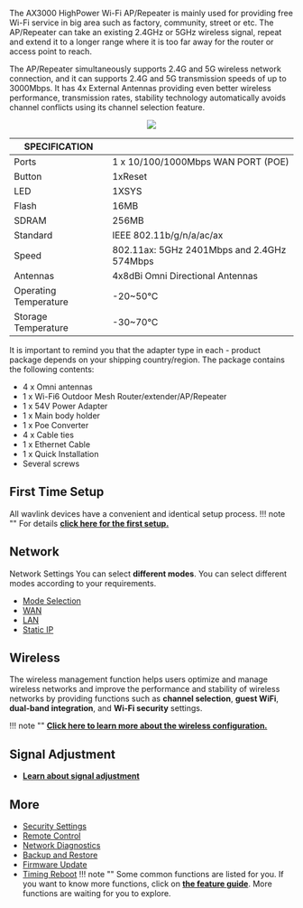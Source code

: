 The AX3000 HighPower Wi-Fi AP/Repeater is mainly used for providing free Wi-Fi service in big area such as factory, community, street or etc. The AP/Repeater can take an existing 2.4GHz or 5GHz wireless signal, repeat and extend it to a longer range where it is too far away for the router or access point to reach. 

The AP/Repeater simultaneously supports 2.4G and 5G wireless network connection, and it can supports 2.4G and 5G transmission speeds of up to 3000Mbps. It has 4x External Antennas providing even better wireless performance, transmission rates, stability technology automatically avoids channel conflicts using its channel selection feature.


<div style="text-align: center;">
    <img class="boxshadow" src="/images/573hp3.png">
</div>


| SPECIFICATION |											   | 
| ------------------ | -------------------------------------------- |  
| Ports         | 1 x 10/100/1000Mbps WAN PORT (POE)  | 
| Button	    | 1xReset     | 
| LED	        | 1XSYS   | 
| Flash			| 16MB |
| SDRAM			| 256MB |
| Standard		| IEEE 802.11b/g/n/a/ac/ax |
| Speed | 802.11ax: 5GHz 2401Mbps and 2.4GHz 574Mbps |
| Antennas | 4x8dBi Omni Directional Antennas |
| Operating Temperature | -20~50℃ |
| Storage Temperature | -30~70℃ |

It is important to remind you that the adapter type in each - product package depends on your shipping country/region.
The package contains the following contents:

- 4 x Omni antennas                                                                  
- 1 x Wi-Fi6 Outdoor Mesh Router/extender/AP/Repeater        
- 1 x 54V Power Adapter
- 1 x Main body holder                                                                
- 1 x Poe Converter
- 4 x Cable ties                                                                           
- 1 x Ethernet Cable
- 1 x Quick Installation                                                  
- Several screws

## First Time Setup
All wavlink devices have a convenient and identical setup process. 
!!! note ""
	For details __[click here for the first setup.](/FAQ/outdoor_ap_first_time_setup/)__



## Network
Network Settings You can select __different  modes__. You can select different  modes according to your requirements.

- [Mode Selection](/FAQ/outdoor_ap_first_time_setup/#modeselection_ap/)
- [WAN](/feature_guide/repeaterap_wan/)
- [LAN](/feature_guide/repeaterap_lan/)
- [Static IP](/feature_guide/repeaterap_staticip/)


## Wireless
The wireless management function helps users optimize and manage wireless networks and improve the performance and stability of wireless networks by providing functions such as __channel selection__, __guest WiFi__, __dual-band integration__, and __Wi-Fi security__ settings.

!!! note ""
	__[Click here to learn more about the wireless configuration.](/feature_guide/repeaterap_wireless/)__

## Signal Adjustment
- __[Learn about signal adjustment](/feature_guide/signal_adjustment/)__
	

## More
- [Security Settings](/feature_guide/repeaterap_security/)
- [Remote Control](/feature_guide/repeaterap_remotecontrol/)
- [Network Diagnostics](/feature_guide/repeaterap_networkdiagnostics/)
- [Backup and Restore](/feature_guide/repeaterap_backup/)
- [Firmware Update](/feature_guide/repeaterap_firmware/)
- [Timing Reboot](/feature_guide/repeaterap_timing/)
!!! note ""
	Some common functions are listed for you. If you want to know more functions, click on __[the feature guide](/feature_guide/)__. More functions are waiting for you to explore.

 
 











